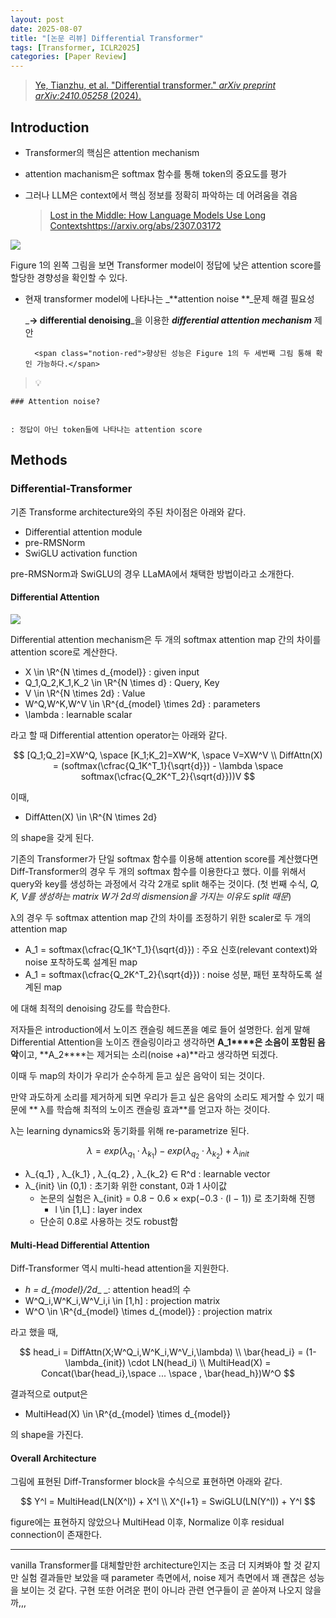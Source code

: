 ```yaml
---
layout: post
date: 2025-08-07
title: "[논문 리뷰] Differential Transformer"
tags: [Transformer, ICLR2025]
categories: [Paper Review]
---
```


> [Ye, Tianzhu, et al. "Differential transformer." ](https://arxiv.org/abs/2410.05258)[_arXiv preprint arXiv:2410.05258_](https://arxiv.org/abs/2410.05258)[ (2024).](https://arxiv.org/abs/2410.05258)



## Introduction

- Transformer의 핵심은 attention mechanism
- attention machanism은 softmax 함수를 통해 token의 중요도를 평가
- 그러나 LLM은 context에서 핵심 정보를 정확히 파악하는 데 어려움을 겪음

	> [Lost in the Middle: How Language Models Use Long Contextshttps://arxiv.org/abs/2307.03172](https://arxiv.org/abs/2307.03172)


![](https://prod-files-secure.s3.us-west-2.amazonaws.com/542b861c-36a8-4051-84e5-8804b6728dba/9083ea56-691a-4752-ae26-47f403431ac8/image.png?X-Amz-Algorithm=AWS4-HMAC-SHA256&X-Amz-Content-Sha256=UNSIGNED-PAYLOAD&X-Amz-Credential=ASIAZI2LB466XFMAMKN6%2F20250817%2Fus-west-2%2Fs3%2Faws4_request&X-Amz-Date=20250817T080057Z&X-Amz-Expires=3600&X-Amz-Security-Token=IQoJb3JpZ2luX2VjEDwaCXVzLXdlc3QtMiJIMEYCIQD4Nwo8ggj3uTvCoSulH%2BP1SZYGD7pjk9GowHTIq%2BzGdAIhALsM7sdVa0mZ674otJUOviXyW0xiDBtKqbE8Rrfy5cVXKogECIX%2F%2F%2F%2F%2F%2F%2F%2F%2F%2FwEQABoMNjM3NDIzMTgzODA1Igy1eOAy73mfS0LgK%2Fcq3AM2dd2e68EaAKGjzGs3uk05wWSjrhmsDCy4GnBzH1WhtYUyijoS0aaW1Kb%2F0ovo0bPdY50RdVKLMnpGBi28C6Ya5XERJneEprEOuCPEwidtjYVxbZT79hy8eFEDdCy3OG%2BwGeCz7V5QY%2BgQ6OaYdzrurJNGMifApwBoyCdBCDYSesIponR2rQNospBWeB%2BokHc%2BOWYABirMIfYUucOYXJKymFKLFdysbEJQrPE5KQ2IUDIUDoOnB7Zb4mSuH1cbaL6ejIyenU62KuQLb0L46jCp59OZ00cHg1vVJb%2Fiu%2Bq3IsZFfe6ugAuaBi01kI2y73Sk1XIjTDKUoQa8QSDsFIEfbg5A89PjtsSL5jg7PPII7isA%2BRuo5LhwZPKjTMtQMEGtgOCKcrKBQFolg1zFuY9aPSvu7dYKfvUk4G50ER5ckVJBEtaHsNWqIjXgpj2fTM1As4U0KsIPeXzpdOBbXzIKnNsM5QMmHHygo08WLGUEUDbwmDqrXAZnSMtjiZ9I%2B1FUgZvrgQG8UoXIe7l%2B0Svln4ImDoXPKIphsghNH%2B77Ts9vEi3fS0utzHIlMOM5p5io2OSE%2FpYKo0ka1y6YFnBdr2c93g60uJXDQM2DMlcZHCvcBEQNaTMqV31utDCSl4XFBjqkAVIMeQ05mRvB1zQJB3xIyUM1ZrL0%2BFWYpytV%2F0vSasrlWymPcFSH0RobYTqmMuSSe4MOymtFyAx181%2BgDWqv%2B0iGqjXE3Nw7LcsRqYmwhV9tMPdVdFxzhf3M8GylCw2WCIsWAH8ckwQs4LKyEeemV5Cnjhj1XT9ZmlMJMllradsJp4Y27b3%2BYBwRdobwcm5bl11IAN2W6YlMyDy4sBcq4FdJiN%2BD&X-Amz-Signature=8c813feec6d3107ef3d4bf8c0167033a31874b3b58b4eafbb7bea824c87186b8&X-Amz-SignedHeaders=host&x-amz-checksum-mode=ENABLED&x-id=GetObject)


Figure 1의 왼쪽 그림을 보면 Transformer model이 정답에 낮은 attention score를 할당한 경향성을 확인할 수 있다.

- 현재 transformer model에 나타나는 _**attention noise **_문제 해결 필요성

	_**→ differential denoising**_을 이용한 _**differential attention mechanism**_ 제안


		<span class="notion-red">향상된 성능은 Figure 1의 두 세번째 그림 통해 확인 가능하다.</span>


> 💡 


	### Attention noise?


	: 정답이 아닌 token들에 나타나는 attention score



## Methods



### Differential-Transformer


기존 Transforme architecture와의 주된 차이점은 아래와 같다.

- Differential attention module
- pre-RMSNorm
- SwiGLU activation function

pre-RMSNorm과 SwiGLU의 경우 LLaMA에서 채택한 방법이라고 소개한다.



#### Differential Attention


![](https://prod-files-secure.s3.us-west-2.amazonaws.com/542b861c-36a8-4051-84e5-8804b6728dba/116d70b2-1963-4810-9167-f4c7d8a06e8f/image.png?X-Amz-Algorithm=AWS4-HMAC-SHA256&X-Amz-Content-Sha256=UNSIGNED-PAYLOAD&X-Amz-Credential=ASIAZI2LB466XFMAMKN6%2F20250817%2Fus-west-2%2Fs3%2Faws4_request&X-Amz-Date=20250817T080057Z&X-Amz-Expires=3600&X-Amz-Security-Token=IQoJb3JpZ2luX2VjEDwaCXVzLXdlc3QtMiJIMEYCIQD4Nwo8ggj3uTvCoSulH%2BP1SZYGD7pjk9GowHTIq%2BzGdAIhALsM7sdVa0mZ674otJUOviXyW0xiDBtKqbE8Rrfy5cVXKogECIX%2F%2F%2F%2F%2F%2F%2F%2F%2F%2FwEQABoMNjM3NDIzMTgzODA1Igy1eOAy73mfS0LgK%2Fcq3AM2dd2e68EaAKGjzGs3uk05wWSjrhmsDCy4GnBzH1WhtYUyijoS0aaW1Kb%2F0ovo0bPdY50RdVKLMnpGBi28C6Ya5XERJneEprEOuCPEwidtjYVxbZT79hy8eFEDdCy3OG%2BwGeCz7V5QY%2BgQ6OaYdzrurJNGMifApwBoyCdBCDYSesIponR2rQNospBWeB%2BokHc%2BOWYABirMIfYUucOYXJKymFKLFdysbEJQrPE5KQ2IUDIUDoOnB7Zb4mSuH1cbaL6ejIyenU62KuQLb0L46jCp59OZ00cHg1vVJb%2Fiu%2Bq3IsZFfe6ugAuaBi01kI2y73Sk1XIjTDKUoQa8QSDsFIEfbg5A89PjtsSL5jg7PPII7isA%2BRuo5LhwZPKjTMtQMEGtgOCKcrKBQFolg1zFuY9aPSvu7dYKfvUk4G50ER5ckVJBEtaHsNWqIjXgpj2fTM1As4U0KsIPeXzpdOBbXzIKnNsM5QMmHHygo08WLGUEUDbwmDqrXAZnSMtjiZ9I%2B1FUgZvrgQG8UoXIe7l%2B0Svln4ImDoXPKIphsghNH%2B77Ts9vEi3fS0utzHIlMOM5p5io2OSE%2FpYKo0ka1y6YFnBdr2c93g60uJXDQM2DMlcZHCvcBEQNaTMqV31utDCSl4XFBjqkAVIMeQ05mRvB1zQJB3xIyUM1ZrL0%2BFWYpytV%2F0vSasrlWymPcFSH0RobYTqmMuSSe4MOymtFyAx181%2BgDWqv%2B0iGqjXE3Nw7LcsRqYmwhV9tMPdVdFxzhf3M8GylCw2WCIsWAH8ckwQs4LKyEeemV5Cnjhj1XT9ZmlMJMllradsJp4Y27b3%2BYBwRdobwcm5bl11IAN2W6YlMyDy4sBcq4FdJiN%2BD&X-Amz-Signature=e96107a341b5d632ab770a929e59d41cf58674045a67129dcf2d1c0fae1973ea&X-Amz-SignedHeaders=host&x-amz-checksum-mode=ENABLED&x-id=GetObject)


Differential attention mechanism은 두 개의 softmax attention map 간의 차이를 attention score로 계산한다.

- X \in \R^{N \times d\_{model}} : given input
- Q\_1,Q\_2,K\_1,K\_2 \in \R^{N \times d} : Query, Key
- V \in \R^{N \times 2d} : Value
- W^Q,W^K,W^V \in \R^{d\_{model} \times 2d} : parameters
- \lambda : learnable scalar

라고 할 때 Differential attention operator는 아래와 같다.


$$
[Q_1;Q_2]=XW^Q, \space [K_1;K_2]=XW^K, \space V=XW^V \\
DiffAttn(X) = (softmax(\cfrac{Q_1K^T_1}{\sqrt{d}}) - \lambda \space softmax(\cfrac{Q_2K^T_2}{\sqrt{d}}))V
$$


이때,

- DiffAtten(X) \in \R^{N \times 2d}

의 shape을 갖게 된다.


기존의 Transformer가 단일 softmax 함수를 이용해 attention score를 계산했다면 Diff-Transformer의 경우 두 개의 softmax 함수를 이용한다고 했다. 이를 위해서 query와 key를 생성하는 과정에서 각각 2개로 split 해주는 것이다. <span class="notion-red">(첫 번째 수식, </span><span class="notion-red">_Q, K, V를 생성하는 matrix W가 2d의 dismension을 가지는 이유도 split 때문_</span><span class="notion-red">)</span>


 λ의 경우 두 softmax attention map 간의 차이를 조정하기 위한 scaler로 두 개의 attention map

- A\_1 = softmax(\cfrac{Q\_1K^T\_1}{\sqrt{d}}) : 주요 신호(relevant context)와 noise 포착하도록 설계된 map
- A\_1 = softmax(\cfrac{Q\_2K^T\_2}{\sqrt{d}}) : noise 성분, 패턴 포착하도록 설계된 map 

에 대해 최적의 denoising 강도를 학습한다.


저자들은 introduction에서 노이즈 캔슬링 헤드폰을 예로 들어 설명한다. 쉽게 말해 Differential Attention을 노이즈 캔슬링이라고 생각하면 **A\_1****은 소음이 포함된 음악**이고, **A\_2****는 제거되는 소리(noise +a)**라고 생각하면 되겠다. 


이때 두 map의 차이가 우리가 순수하게 듣고 싶은 음악이 되는 것이다. 


만약 과도하게 소리를 제거하게 되면 우리가 듣고 싶은 음악의 소리도 제거할 수 있기 때문에 ** λ를 학습해 최적의 노이즈 캔슬링 효과**를 얻고자 하는 것이다.


λ는 learning dynamics와 동기화를 위해 re-parametrize 된다.


$$
\lambda = exp(\lambda_{q_1} \cdot \lambda_{k_1}) - exp(\lambda_{q_2} \cdot \lambda_{k_2}) + \lambda_{init}
$$

- λ\_{q\_1} , λ\_{k\_1} , λ\_{q\_2} , λ\_{k\_2} ∈ R^d : learnable vector
- λ\_{init} \in (0,1) : 초기화 위한 constant, 0과 1 사이값
	- 논문의 실험은 λ\_{init} = 0.8 − 0.6 × exp(−0.3 · (l − 1)) 로 초기화해 진행
		- l \in [1,L] : layer index
	- 단순히 0.8로 사용하는 것도 robust함


#### **Multi-Head Differential Attention**


Diff-Transformer 역시 multi-head attention을 지원한다.

- _h = d\_{model}/2d__ _: attention head의 수
- W^Q\_i,W^K\_i,W^V\_i,i \in [1,h] : projection matrix
- W^O \in \R^{d\_{model} \times d\_{model}} : projection matrix

라고 했을 때,


$$
head_i = DiffAttn(X;W^Q_i,W^K_i,W^V_i,\lambda) \\
\bar{head_i} = (1-\lambda_{init}) \cdot LN(head_i) \\
MultiHead(X) = Concat(\bar{head_i},\space ... \space , \bar{head_h})W^O
$$


결과적으로 output은

- MultiHead(X) \in \R^{d\_{model} \times d\_{model}}

의 shape을 가진다.



#### Overall Architecture


그림에 표현된 Diff-Transformer block을 수식으로 표현하면 아래와 같다.


$$
Y^l = MultiHead(LN(X^l)) + X^l \\
X^{l+1} = SwiGLU(LN(Y^l)) + Y^l
$$


figure에는 표현하지 않았으나 MultiHead 이후, Normalize 이후 residual connection이 존재한다.


---


vanilla Transformer를 대체할만한 architecture인지는 조금 더 지켜봐야 할 것 같지만 실험 결과들만 보았을 때 parameter 측면에서, noise 제거 측면에서 꽤 괜찮은 성능을 보이는 것 같다. 구현 또한 어려운 편이 아니라 관련 연구들이 곧 쏟아져 나오지 않을까,,,

